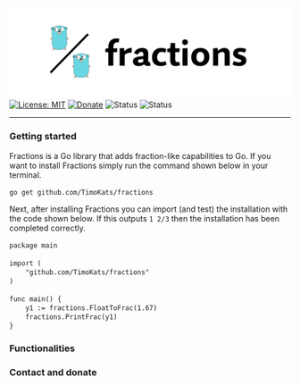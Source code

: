 ![fractions logo](https://github.com/TimoKats/fractions/blob/cafbfa70d4054a1df8eb4c10d2fc4d6511dd3f19/logo.png)  
[![License: MIT](https://img.shields.io/badge/License-MIT-blue.svg)](https://opensource.org/licenses/MIT) 
[![Donate](https://img.shields.io/badge/Donate-PayPal-blue.svg)](https://www.paypal.com/donate/?hosted_button_id=V2YDND4NLLPRL)
![Status](https://img.shields.io/static/v1.svg?label=testing&message=passed&color=blue)
![Status](https://img.shields.io/static/v1.svg?label=version&message=v1.0.1&color=blue)

---
### Getting started
Fractions is a Go library that adds fraction-like capabilities to Go. If you want to install Fractions simply run the command shown below in your terminal.  
```
go get github.com/TimoKats/fractions
```
Next, after installing Fractions you can import (and test) the installation with the code shown below. If this outputs `1 2/3` then the installation has been completed correctly.  
```
package main

import (
	"github.com/TimoKats/fractions"
)

func main() {
	y1 := fractions.FloatToFrac(1.67)
	fractions.PrintFrac(y1)
}
```
### Functionalities

### Contact and donate
